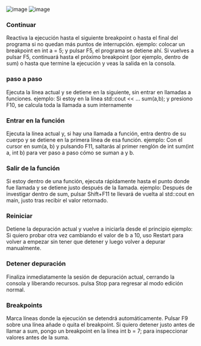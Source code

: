 ![image](https://github.com/user-attachments/assets/11b090e9-50c8-4594-bc5d-51123a08439a)
![image](https://github.com/user-attachments/assets/98c52152-e795-4c6d-8c9a-2c0b314fc71c)

### Continuar
Reactiva la ejecución hasta el siguiente breakpoint o hasta el final del programa si no quedan más puntos de interrupción.
ejemplo: colocar un breakpoint en int a = 5; y pulsar F5, el programa se detiene ahí. Si vuelves a pulsar F5, continuará hasta el próximo breakpoint (por ejemplo, dentro de sum) o hasta que termine la ejecución y veas la salida en la consola.

### paso a paso 
 Ejecuta la línea actual y se detiene en la siguiente, sin entrar en llamadas a funciones.
 ejemplo: Si estoy en la línea std::cout << ... sum(a,b); y presiono F10, se calcula toda la llamada a sum internamente

 ### Entrar en la función
 Ejecuta la línea actual y, si hay una llamada a función, entra dentro de su cuerpo y se detiene en la primera línea de esa función.
 ejemplo: Con el cursor en sum(a, b) y pulsando F11, saltarás al primer renglón de int sum(int a, int b) para ver paso a paso cómo se suman a y b.

 ### Salir de la función
 Si estoy dentro de una función, ejecuta rápidamente hasta el punto donde fue llamada y se detiene justo después de la llamada.
 ejemplo: Después de investigar dentro de sum, pulsar Shift+F11 te llevará de vuelta al std::cout en main, justo tras recibir el valor retornado.

 ### Reiniciar
 Detiene la depuración actual y vuelve a iniciarla desde el principio
 ejemplo: Si quiero probar otra vez cambiando el valor de b a 10, uso Restart para volver a empezar sin tener que detener y luego volver a depurar manualmente.

 ### Detener depuración
 Finaliza inmediatamente la sesión de depuración actual, cerrando la consola y liberando recursos.
 pulsa Stop para regresar al modo edición normal.

 ### Breakpoints 
 Marca líneas donde la ejecución se detendrá automáticamente. Pulsar F9 sobre una línea añade o quita el breakpoint.
 Si quiero detener justo antes de llamar a sum, pongo un breakpoint en la línea int b = 7; para inspeccionar valores antes de la suma.
